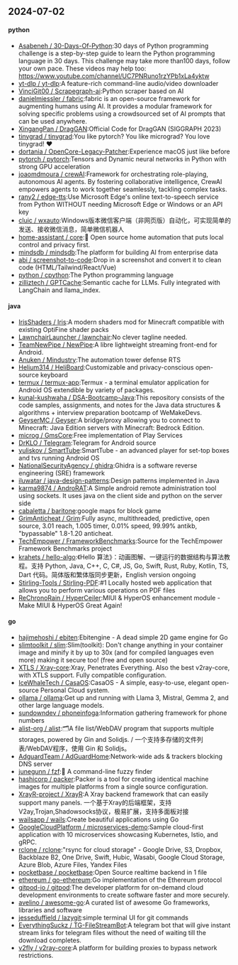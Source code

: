 ## 2024-07-02

#### python
* [Asabeneh / 30-Days-Of-Python](https://github.com/Asabeneh/30-Days-Of-Python):30 days of Python programming challenge is a step-by-step guide to learn the Python programming language in 30 days. This challenge may take more than100 days, follow your own pace. These videos may help too: https://www.youtube.com/channel/UC7PNRuno1rzYPb1xLa4yktw
* [yt-dlp / yt-dlp](https://github.com/yt-dlp/yt-dlp):A feature-rich command-line audio/video downloader
* [VinciGit00 / Scrapegraph-ai](https://github.com/VinciGit00/Scrapegraph-ai):Python scraper based on AI
* [danielmiessler / fabric](https://github.com/danielmiessler/fabric):fabric is an open-source framework for augmenting humans using AI. It provides a modular framework for solving specific problems using a crowdsourced set of AI prompts that can be used anywhere.
* [XingangPan / DragGAN](https://github.com/XingangPan/DragGAN):Official Code for DragGAN (SIGGRAPH 2023)
* [tinygrad / tinygrad](https://github.com/tinygrad/tinygrad):You like pytorch? You like micrograd? You love tinygrad! ❤️
* [dortania / OpenCore-Legacy-Patcher](https://github.com/dortania/OpenCore-Legacy-Patcher):Experience macOS just like before
* [pytorch / pytorch](https://github.com/pytorch/pytorch):Tensors and Dynamic neural networks in Python with strong GPU acceleration
* [joaomdmoura / crewAI](https://github.com/joaomdmoura/crewAI):Framework for orchestrating role-playing, autonomous AI agents. By fostering collaborative intelligence, CrewAI empowers agents to work together seamlessly, tackling complex tasks.
* [rany2 / edge-tts](https://github.com/rany2/edge-tts):Use Microsoft Edge's online text-to-speech service from Python WITHOUT needing Microsoft Edge or Windows or an API key
* [cluic / wxauto](https://github.com/cluic/wxauto):Windows版本微信客户端（非网页版）自动化，可实现简单的发送、接收微信消息，简单微信机器人
* [home-assistant / core](https://github.com/home-assistant/core):🏡 Open source home automation that puts local control and privacy first.
* [mindsdb / mindsdb](https://github.com/mindsdb/mindsdb):The platform for building AI from enterprise data
* [abi / screenshot-to-code](https://github.com/abi/screenshot-to-code):Drop in a screenshot and convert it to clean code (HTML/Tailwind/React/Vue)
* [python / cpython](https://github.com/python/cpython):The Python programming language
* [zilliztech / GPTCache](https://github.com/zilliztech/GPTCache):Semantic cache for LLMs. Fully integrated with LangChain and llama_index.

#### java
* [IrisShaders / Iris](https://github.com/IrisShaders/Iris):A modern shaders mod for Minecraft compatible with existing OptiFine shader packs
* [LawnchairLauncher / lawnchair](https://github.com/LawnchairLauncher/lawnchair):No clever tagline needed.
* [TeamNewPipe / NewPipe](https://github.com/TeamNewPipe/NewPipe):A libre lightweight streaming front-end for Android.
* [Anuken / Mindustry](https://github.com/Anuken/Mindustry):The automation tower defense RTS
* [Helium314 / HeliBoard](https://github.com/Helium314/HeliBoard):Customizable and privacy-conscious open-source keyboard
* [termux / termux-app](https://github.com/termux/termux-app):Termux - a terminal emulator application for Android OS extendible by variety of packages.
* [kunal-kushwaha / DSA-Bootcamp-Java](https://github.com/kunal-kushwaha/DSA-Bootcamp-Java):This repository consists of the code samples, assignments, and notes for the Java data structures & algorithms + interview preparation bootcamp of WeMakeDevs.
* [GeyserMC / Geyser](https://github.com/GeyserMC/Geyser):A bridge/proxy allowing you to connect to Minecraft: Java Edition servers with Minecraft: Bedrock Edition.
* [microg / GmsCore](https://github.com/microg/GmsCore):Free implementation of Play Services
* [DrKLO / Telegram](https://github.com/DrKLO/Telegram):Telegram for Android source
* [yuliskov / SmartTube](https://github.com/yuliskov/SmartTube):SmartTube - an advanced player for set-top boxes and tvs running Android OS
* [NationalSecurityAgency / ghidra](https://github.com/NationalSecurityAgency/ghidra):Ghidra is a software reverse engineering (SRE) framework
* [iluwatar / java-design-patterns](https://github.com/iluwatar/java-design-patterns):Design patterns implemented in Java
* [karma9874 / AndroRAT](https://github.com/karma9874/AndroRAT):A Simple android remote administration tool using sockets. It uses java on the client side and python on the server side
* [cabaletta / baritone](https://github.com/cabaletta/baritone):google maps for block game
* [GrimAnticheat / Grim](https://github.com/GrimAnticheat/Grim):Fully async, multithreaded, predictive, open source, 3.01 reach, 1.005 timer, 0.01% speed, 99.99% antikb, "bypassable" 1.8-1.20 anticheat.
* [TechEmpower / FrameworkBenchmarks](https://github.com/TechEmpower/FrameworkBenchmarks):Source for the TechEmpower Framework Benchmarks project
* [krahets / hello-algo](https://github.com/krahets/hello-algo):《Hello 算法》：动画图解、一键运行的数据结构与算法教程。支持 Python, Java, C++, C, C#, JS, Go, Swift, Rust, Ruby, Kotlin, TS, Dart 代码。简体版和繁体版同步更新，English version ongoing
* [Stirling-Tools / Stirling-PDF](https://github.com/Stirling-Tools/Stirling-PDF):#1 Locally hosted web application that allows you to perform various operations on PDF files
* [ReChronoRain / HyperCeiler](https://github.com/ReChronoRain/HyperCeiler):MIUI & HyperOS enhancement module - Make MIUI & HyperOS Great Again!

#### go
* [hajimehoshi / ebiten](https://github.com/hajimehoshi/ebiten):Ebitengine - A dead simple 2D game engine for Go
* [slimtoolkit / slim](https://github.com/slimtoolkit/slim):Slim(toolkit): Don't change anything in your container image and minify it by up to 30x (and for compiled languages even more) making it secure too! (free and open source)
* [XTLS / Xray-core](https://github.com/XTLS/Xray-core):Xray, Penetrates Everything. Also the best v2ray-core, with XTLS support. Fully compatible configuration.
* [IceWhaleTech / CasaOS](https://github.com/IceWhaleTech/CasaOS):CasaOS - A simple, easy-to-use, elegant open-source Personal Cloud system.
* [ollama / ollama](https://github.com/ollama/ollama):Get up and running with Llama 3, Mistral, Gemma 2, and other large language models.
* [sundowndev / phoneinfoga](https://github.com/sundowndev/phoneinfoga):Information gathering framework for phone numbers
* [alist-org / alist](https://github.com/alist-org/alist):🗂️A file list/WebDAV program that supports multiple storages, powered by Gin and Solidjs. / 一个支持多存储的文件列表/WebDAV程序，使用 Gin 和 Solidjs。
* [AdguardTeam / AdGuardHome](https://github.com/AdguardTeam/AdGuardHome):Network-wide ads & trackers blocking DNS server
* [junegunn / fzf](https://github.com/junegunn/fzf):🌸 A command-line fuzzy finder
* [hashicorp / packer](https://github.com/hashicorp/packer):Packer is a tool for creating identical machine images for multiple platforms from a single source configuration.
* [XrayR-project / XrayR](https://github.com/XrayR-project/XrayR):A Xray backend framework that can easily support many panels. 一个基于Xray的后端框架，支持V2ay,Trojan,Shadowsocks协议，极易扩展，支持多面板对接
* [wailsapp / wails](https://github.com/wailsapp/wails):Create beautiful applications using Go
* [GoogleCloudPlatform / microservices-demo](https://github.com/GoogleCloudPlatform/microservices-demo):Sample cloud-first application with 10 microservices showcasing Kubernetes, Istio, and gRPC.
* [rclone / rclone](https://github.com/rclone/rclone):"rsync for cloud storage" - Google Drive, S3, Dropbox, Backblaze B2, One Drive, Swift, Hubic, Wasabi, Google Cloud Storage, Azure Blob, Azure Files, Yandex Files
* [pocketbase / pocketbase](https://github.com/pocketbase/pocketbase):Open Source realtime backend in 1 file
* [ethereum / go-ethereum](https://github.com/ethereum/go-ethereum):Go implementation of the Ethereum protocol
* [gitpod-io / gitpod](https://github.com/gitpod-io/gitpod):The developer platform for on-demand cloud development environments to create software faster and more securely.
* [avelino / awesome-go](https://github.com/avelino/awesome-go):A curated list of awesome Go frameworks, libraries and software
* [jesseduffield / lazygit](https://github.com/jesseduffield/lazygit):simple terminal UI for git commands
* [EverythingSuckz / TG-FileStreamBot](https://github.com/EverythingSuckz/TG-FileStreamBot):A telegram bot that will give instant stream links for telegram files without the need of waiting till the download completes.
* [v2fly / v2ray-core](https://github.com/v2fly/v2ray-core):A platform for building proxies to bypass network restrictions.
